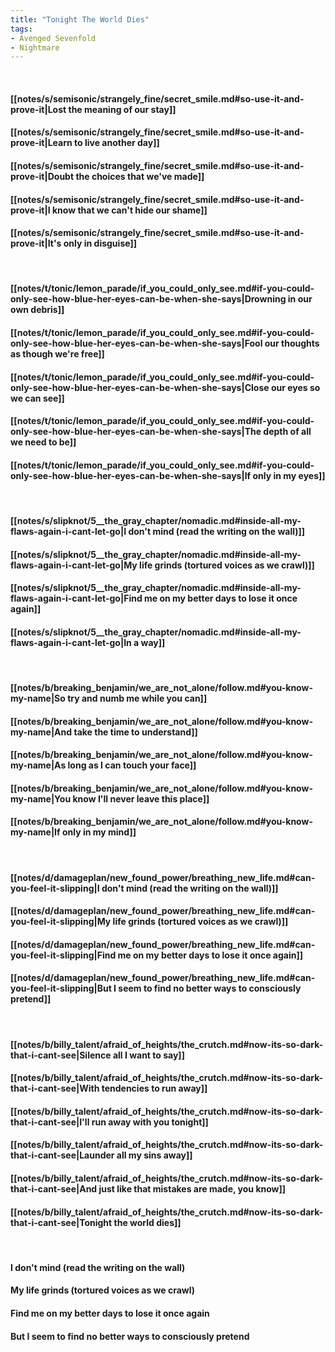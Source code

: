 ```yaml
---
title: "Tonight The World Dies"
tags:
- Avenged Sevenfold
- Nightmare
---
```

&nbsp;
#### [[notes/s/semisonic/strangely_fine/secret_smile.md#so-use-it-and-prove-it|Lost the meaning of our stay]]
#### [[notes/s/semisonic/strangely_fine/secret_smile.md#so-use-it-and-prove-it|Learn to live another day]]
#### [[notes/s/semisonic/strangely_fine/secret_smile.md#so-use-it-and-prove-it|Doubt the choices that we've made]]
#### [[notes/s/semisonic/strangely_fine/secret_smile.md#so-use-it-and-prove-it|I know that we can't hide our shame]]
#### [[notes/s/semisonic/strangely_fine/secret_smile.md#so-use-it-and-prove-it|It's only in disguise]]
&nbsp;
#### [[notes/t/tonic/lemon_parade/if_you_could_only_see.md#if-you-could-only-see-how-blue-her-eyes-can-be-when-she-says|Drowning in our own debris]]
#### [[notes/t/tonic/lemon_parade/if_you_could_only_see.md#if-you-could-only-see-how-blue-her-eyes-can-be-when-she-says|Fool our thoughts as though we're free]]
#### [[notes/t/tonic/lemon_parade/if_you_could_only_see.md#if-you-could-only-see-how-blue-her-eyes-can-be-when-she-says|Close our eyes so we can see]]
#### [[notes/t/tonic/lemon_parade/if_you_could_only_see.md#if-you-could-only-see-how-blue-her-eyes-can-be-when-she-says|The depth of all we need to be]]
#### [[notes/t/tonic/lemon_parade/if_you_could_only_see.md#if-you-could-only-see-how-blue-her-eyes-can-be-when-she-says|If only in my eyes]]
&nbsp;
#### [[notes/s/slipknot/5__the_gray_chapter/nomadic.md#inside-all-my-flaws-again-i-cant-let-go|I don't mind (read the writing on the wall)]]
#### [[notes/s/slipknot/5__the_gray_chapter/nomadic.md#inside-all-my-flaws-again-i-cant-let-go|My life grinds (tortured voices as we crawl)]]
#### [[notes/s/slipknot/5__the_gray_chapter/nomadic.md#inside-all-my-flaws-again-i-cant-let-go|Find me on my better days to lose it once again]]
#### [[notes/s/slipknot/5__the_gray_chapter/nomadic.md#inside-all-my-flaws-again-i-cant-let-go|In a way]]
&nbsp;
#### [[notes/b/breaking_benjamin/we_are_not_alone/follow.md#you-know-my-name|So try and numb me while you can]]
#### [[notes/b/breaking_benjamin/we_are_not_alone/follow.md#you-know-my-name|And take the time to understand]]
#### [[notes/b/breaking_benjamin/we_are_not_alone/follow.md#you-know-my-name|As long as I can touch your face]]
#### [[notes/b/breaking_benjamin/we_are_not_alone/follow.md#you-know-my-name|You know I'll never leave this place]]
#### [[notes/b/breaking_benjamin/we_are_not_alone/follow.md#you-know-my-name|If only in my mind]]
&nbsp;
#### [[notes/d/damageplan/new_found_power/breathing_new_life.md#can-you-feel-it-slipping|I don't mind (read the writing on the wall)]]
#### [[notes/d/damageplan/new_found_power/breathing_new_life.md#can-you-feel-it-slipping|My life grinds (tortured voices as we crawl)]]
#### [[notes/d/damageplan/new_found_power/breathing_new_life.md#can-you-feel-it-slipping|Find me on my better days to lose it once again]]
#### [[notes/d/damageplan/new_found_power/breathing_new_life.md#can-you-feel-it-slipping|But I seem to find no better ways to consciously pretend]]
&nbsp;
#### [[notes/b/billy_talent/afraid_of_heights/the_crutch.md#now-its-so-dark-that-i-cant-see|Silence all I want to say]]
#### [[notes/b/billy_talent/afraid_of_heights/the_crutch.md#now-its-so-dark-that-i-cant-see|With tendencies to run away]]
#### [[notes/b/billy_talent/afraid_of_heights/the_crutch.md#now-its-so-dark-that-i-cant-see|I'll run away with you tonight]]
#### [[notes/b/billy_talent/afraid_of_heights/the_crutch.md#now-its-so-dark-that-i-cant-see|Launder all my sins away]]
#### [[notes/b/billy_talent/afraid_of_heights/the_crutch.md#now-its-so-dark-that-i-cant-see|And just like that mistakes are made, you know]]
#### [[notes/b/billy_talent/afraid_of_heights/the_crutch.md#now-its-so-dark-that-i-cant-see|Tonight the world dies]]
&nbsp;
#### I don't mind (read the writing on the wall)
#### My life grinds (tortured voices as we crawl)
#### Find me on my better days to lose it once again
#### But I seem to find no better ways to consciously pretend
